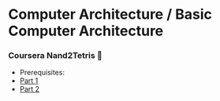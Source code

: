 # Computer Architecture / Basic Computer Architecture

### Coursera Nand2Tetris 🎯
- Prerequisites:
- [Part 1](https://www.coursera.org/learn/build-a-computer/home/week/1)
- [Part 2](https://www.coursera.org/learn/nand2tetris2)
